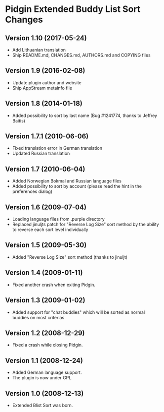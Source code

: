 # Pidgin Extended Buddy List Sort Changes

## Version 1.10 (2017-05-24)
- Add Lithuanian translation
- Ship README.md, CHANGES.md, AUTHORS.md and COPYING files

## Version 1.9 (2016-02-08)
- Update plugin author and website
- Ship AppStream metainfo file

## Version 1.8 (2014-01-18)
- Added possibility to sort by last name (Bug #1241774, thanks to
  Jeffrey Baitis)

## Version 1.7.1 (2010-06-06)
- Fixed translation error in German translation
- Updated Russian translation

## Version 1.7 (2010-06-04)
- Added Norwegian Bokmal and Russian language files
- Added possibility to sort by account (please read the hint in the preferences
  dialog)

## Version 1.6 (2009-07-04)
- Loading language files from .purple directory
- Replaced jinuljts patch for "Reverse Log Size" sort method by the ability to
  reverse each sort level individually

## Version 1.5 (2009-05-30)
- Added "Reverse Log Size" sort method (thanks to jinuljt)

## Version 1.4 (2009-01-11)
- Fixed another crash when exiting Pidgin.

## Version 1.3 (2009-01-02)
- Added support for "chat buddies" which will be sorted as normal buddies on
  most criterias

## Version 1.2 (2008-12-29)
- Fixed a crash while closing Pidgin.

## Version 1.1 (2008-12-24)
- Added German language support.
- The plugin is now under GPL.

## Version 1.0 (2008-12-13)
- Extended Blist Sort was born.
